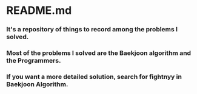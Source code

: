 # README.md

### It's a repository of things to record among the problems I solved.
### Most of the problems I solved are the Baekjoon algorithm and the Programmers. 
### If you want a more detailed solution, search for fightnyy in Baekjoon Algorithm.
